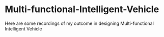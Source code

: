 # Multi-functional-Intelligent-Vehicle
Here are some recordings of my outcome in designing Multi-functional Intelligent Vehicle
